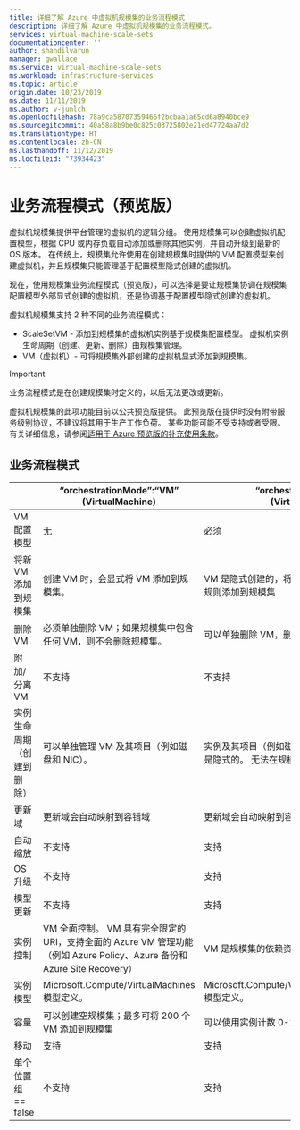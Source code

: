 ```yaml
---
title: 详细了解 Azure 中虚拟机规模集的业务流程模式
description: 详细了解 Azure 中虚拟机规模集的业务流程模式。
services: virtual-machine-scale-sets
documentationcenter: ''
author: shandilvarun
manager: gwallace
ms.service: virtual-machine-scale-sets
ms.workload: infrastructure-services
ms.topic: article
origin.date: 10/23/2019
ms.date: 11/11/2019
ms.author: v-junlch
ms.openlocfilehash: 78a9ca58707359466f2bcbaa1a65cd6a8940bce9
ms.sourcegitcommit: 40a58a8b9be0c825c03725802e21ed47724aa7d2
ms.translationtype: HT
ms.contentlocale: zh-CN
ms.lasthandoff: 11/12/2019
ms.locfileid: "73934423"
---
```

# <a name="orchestration-mode-preview"></a>业务流程模式（预览版）

虚拟机规模集提供平台管理的虚拟机的逻辑分组。 使用规模集可以创建虚拟机配置模型，根据 CPU 或内存负载自动添加或删除其他实例，并自动升级到最新的 OS 版本。 在传统上，规模集允许使用在创建规模集时提供的 VM 配置模型来创建虚拟机，并且规模集只能管理基于配置模型隐式创建的虚拟机。

现在，使用规模集业务流程模式（预览版），可以选择是要让规模集协调在规模集配置模型外部显式创建的虚拟机，还是协调基于配置模型隐式创建的虚拟机。 


虚拟机规模集支持 2 种不同的业务流程模式：

- ScaleSetVM - 添加到规模集的虚拟机实例基于规模集配置模型。 虚拟机实例生命周期（创建、更新、删除）由规模集管理。
- VM（虚拟机）- 可将规模集外部创建的虚拟机显式添加到规模集。 
 

> [!IMPORTANT]
> 业务流程模式是在创建规模集时定义的，以后无法更改或更新。 
> 
> 虚拟机规模集的此项功能目前以公共预览版提供。
> 此预览版在提供时没有附带服务级别协议，不建议将其用于生产工作负荷。 某些功能可能不受支持或者受限。 
> 有关详细信息，请参阅[适用于 Azure 预览版的补充使用条款](https://www.azure.cn/support/legal/)。


## <a name="orchestration-modes"></a>业务流程模式

|                             | “orchestrationMode”:“VM” (VirtualMachine) | “orchestrationMode”:“ScaleSetVM” (VirtualMachineScaleSetVM) |
|-----------------------------|--------------------------------------------|--------------------------------------------------------------|
| VM 配置模型      | 无                                       | 必须 |
| 将新 VM 添加到规模集  | 创建 VM 时，会显式将 VM 添加到规模集。 | VM 是隐式创建的，将会根据 VM 配置模型、实例计数和自动缩放规则添加到规模集 | |
| 删除 VM                   | 必须单独删除 VM；如果规模集中包含任何 VM，则不会删除规模集。 | 可以单独删除 VM，删除规模集会删除所有 VM 实例。  |
| 附加/分离 VM           | 不支持                              | 不支持 |
| 实例生命周期（创建到删除） | 可以单独管理 VM 及其项目（例如磁盘和 NIC）。 | 实例及其项目（例如磁盘和 NIC）对于创建它们的规模集实例而言是隐式的。 无法在规模集的外部单独对其进行分离或管理 |
| 更新域              | 更新域会自动映射到容错域 | 更新域会自动映射到容错域 |
| 自动缩放                   | 不支持                              | 支持 |
| OS 升级                  | 不支持                              | 支持 |
| 模型更新               | 不支持                              | 支持 |
| 实例控制            | VM 全面控制。 VM 具有完全限定的 URI，支持全面的 Azure VM 管理功能（例如 Azure Policy、Azure 备份和 Azure Site Recovery） | VM 是规模集的依赖资源。 只能通过规模集访问用于管理的实例。 |
| 实例模型              | Microsoft.Compute/VirtualMachines 模型定义。 | Microsoft.Compute/VirtualMachineScaleSets/VirtualMachines 模型定义。 |
| 容量                    | 可以创建空规模集；最多可将 200 个 VM 添加到规模集 | 可以使用实例计数 0-1000 定义规模集 |
| 移动                        | 支持                                  | 支持 |
| 单个位置组 == false | 不支持                          | 支持 |



